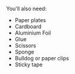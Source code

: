 You'll also need:

- Paper plates
- Cardboard
- Aluminium Foil
- Glue
- Scissors
- Sponge 
- Bulldog or paper clips
- Sticky tape
